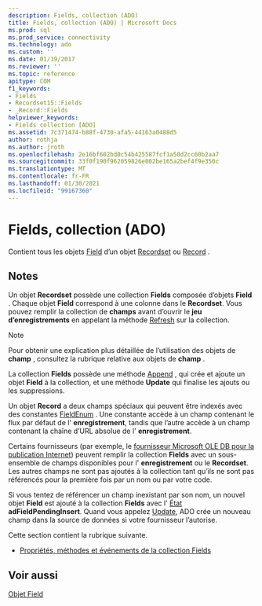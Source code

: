 ```yaml
---
description: Fields, collection (ADO)
title: Fields, collection (ADO) | Microsoft Docs
ms.prod: sql
ms.prod_service: connectivity
ms.technology: ado
ms.custom: ''
ms.date: 01/19/2017
ms.reviewer: ''
ms.topic: reference
apitype: COM
f1_keywords:
- Fields
- Recordset15::Fields
- _Record::Fields
helpviewer_keywords:
- Fields collection [ADO]
ms.assetid: 7c371474-b88f-4730-afa5-44163a0488d5
author: rothja
ms.author: jroth
ms.openlocfilehash: 2e16bf602bd0c54b425587fcf1a50d2cc60b2aa7
ms.sourcegitcommit: 33f0f190f962059826e002be165a2bef4f9e350c
ms.translationtype: MT
ms.contentlocale: fr-FR
ms.lasthandoff: 01/30/2021
ms.locfileid: "99167360"
---
```

# <a name="fields-collection-ado"></a>Fields, collection (ADO)
Contient tous les objets [Field](./field-object.md) d’un objet [Recordset](./recordset-object-ado.md) ou [Record](./record-object-ado.md) .  
  
## <a name="remarks"></a>Notes  
 Un objet **Recordset** possède une collection **Fields** composée d’objets **Field** . Chaque objet **Field** correspond à une colonne dans le **Recordset**. Vous pouvez remplir la collection de **champs** avant d’ouvrir le **jeu d’enregistrements** en appelant la méthode [Refresh](./refresh-method-ado.md) sur la collection.  
  
> [!NOTE]
>  Pour obtenir une explication plus détaillée de l’utilisation des objets de **champ** , consultez la rubrique relative aux objets de **champ** .  
  
 La collection **Fields** possède une méthode [Append](./append-method-ado.md) , qui crée et ajoute un objet **Field** à la collection, et une méthode **Update** qui finalise les ajouts ou les suppressions.  
  
 Un objet **Record** a deux champs spéciaux qui peuvent être indexés avec des constantes [FieldEnum](./fieldenum.md) . Une constante accède à un champ contenant le flux par défaut de l' **enregistrement**, tandis que l’autre accède à un champ contenant la chaîne d’URL absolue de l' **enregistrement**.  
  
 Certains fournisseurs (par exemple, le [fournisseur Microsoft OLE DB pour la publication Internet](../../guide/appendixes/microsoft-ole-db-provider-for-internet-publishing.md)) peuvent remplir la collection **Fields** avec un sous-ensemble de champs disponibles pour l' **enregistrement** ou le **Recordset**. Les autres champs ne sont pas ajoutés à la collection tant qu’ils ne sont pas référencés pour la première fois par un nom ou par votre code.  
  
 Si vous tentez de référencer un champ inexistant par son nom, un nouvel objet **Field** est ajouté à la collection **Fields** avec l' [État](./status-property-ado-field.md) **adFieldPendingInsert**. Quand vous appelez [Update](./update-method.md), ADO crée un nouveau champ dans la source de données si votre fournisseur l’autorise.  
  
 Cette section contient la rubrique suivante.  
  
-   [Propriétés, méthodes et événements de la collection Fields](./fields-collection-properties-methods-and-events.md)  
  
## <a name="see-also"></a>Voir aussi  
 [Objet Field](./field-object.md)